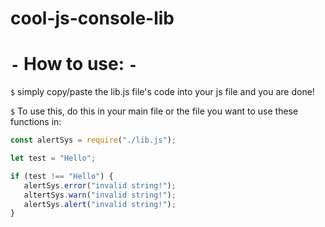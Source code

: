 # cool-js-console-lib

# `-` **How to use:** `-`

`$` simply copy/paste the lib.js file's code into your js file and you are done!

`$` To use this, do this in your main file or the file you want to use these functions in:

```js
const alertSys = require("./lib.js");

let test = "Hello";

if (test !== "Hello") {
   alertSys.error("invalid string!");
   altertSys.warn("invalid string!");
   alertSys.alert("invalid string!");
}

